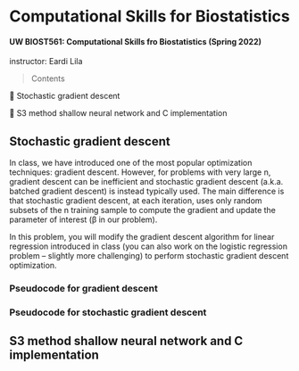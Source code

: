 # Computational Skills for Biostatistics
#### UW BIOST561: Computational Skills fro Biostatistics (Spring 2022)
instructor: Eardi Lila

> Contents

🌟 Stochastic gradient descent 

🌟 S3 method shallow neural network and C implementation

## Stochastic gradient descent 

In class, we have introduced one of the most popular optimization techniques: gradient descent. However, for problems with very large n, gradient descent can be inefficient and stochastic gradient descent (a.k.a. batched gradient descent) is instead typically used. The main difference is that stochastic gradient descent, at each iteration, uses only random subsets of the n training sample to compute the gradient and update the parameter of interest (β in our problem).

In this problem, you will modify the gradient descent algorithm for linear regression introduced in class (you can also work on the logistic regression problem – slightly more challenging) to perform stochastic gradient descent optimization.

### Pseudocode for gradient descent


### Pseudocode for stochastic gradient descent


## S3 method shallow neural network and C implementation
